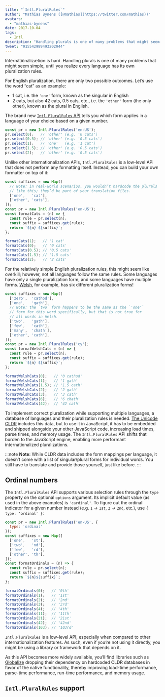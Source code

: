 ```yaml
---
title: "`Intl.PluralRules`"
author: "Mathias Bynens ([@mathias](https://twitter.com/mathias))"
avatars:
  - "mathias-bynens"
date: 2017-10-04
tags:
  - Intl
description: "Handling plurals is one of many problems that might seem simple, until you realize every language has its own pluralization rules. The Intl.PluralRules API can help!"
tweet: "915542989493202944"
---
```

Iñtërnâtiônàlizætiøn is hard. Handling plurals is one of many problems that might seem simple, until you realize every language has its own pluralization rules.

For English pluralization, there are only two possible outcomes. Let’s use the word “cat” as an example:

- 1 cat, i.e. the `'one'` form, known as the singular in English
- 2 cats, but also 42 cats, 0.5 cats, etc., i.e. the `'other'` form (the only other), known as the plural in English.

The brand new [`Intl.PluralRules` API](https://github.com/tc39/proposal-intl-plural-rules) tells you which form applies in a language of your choice based on a given number.

```js
const pr = new Intl.PluralRules('en-US');
pr.select(0);   // 'other' (e.g. '0 cats')
pr.select(0.5); // 'other' (e.g. '0.5 cats')
pr.select(1);   // 'one'   (e.g. '1 cat')
pr.select(1.5); // 'other' (e.g. '0.5 cats')
pr.select(2);   // 'other' (e.g. '0.5 cats')
```

<!--truncate-->
Unlike other internationalization APIs, `Intl.PluralRules` is a low-level API that does not perform any formatting itself. Instead, you can build your own formatter on top of it:

```js
const suffixes = new Map([
  // Note: in real-world scenarios, you wouldn’t hardcode the plurals
  // like this; they’d be part of your translation files.
  ['one',   'cat'],
  ['other', 'cats'],
]);
const pr = new Intl.PluralRules('en-US');
const formatCats = (n) => {
  const rule = pr.select(n);
  const suffix = suffixes.get(rule);
  return `${n} ${suffix}`;
};

formatCats(1);   // '1 cat'
formatCats(0);   // '0 cats'
formatCats(0.5); // '0.5 cats'
formatCats(1.5); // '1.5 cats'
formatCats(2);   // '2 cats'
```

For the relatively simple English pluralization rules, this might seem like overkill; however, not all languages follow the same rules. Some languages have only a single pluralization form, and some languages have multiple forms. [Welsh](http://unicode.org/cldr/charts/latest/supplemental/language_plural_rules.html#rules), for example, has six different pluralization forms!

```js
const suffixes = new Map([
  ['zero',  'cathod'],
  ['one',   'gath'],
  // Note: the `two` form happens to be the same as the `'one'`
  // form for this word specifically, but that is not true for
  // all words in Welsh.
  ['two',   'gath'],
  ['few',   'cath'],
  ['many',  'chath'],
  ['other', 'cath'],
]);
const pr = new Intl.PluralRules('cy');
const formatWelshCats = (n) => {
  const rule = pr.select(n);
  const suffix = suffixes.get(rule);
  return `${n} ${suffix}`;
};

formatWelshCats(0);   // '0 cathod'
formatWelshCats(1);   // '1 gath'
formatWelshCats(1.5); // '1.5 cath'
formatWelshCats(2);   // '2 gath'
formatWelshCats(3);   // '3 cath'
formatWelshCats(6);   // '6 chath'
formatWelshCats(42);  // '42 cath'
```

To implement correct pluralization while supporting multiple languages, a database of languages and their pluralization rules is needed. [The Unicode CLDR](http://cldr.unicode.org/) includes this data, but to use it in JavaScript, it has to be embedded and shipped alongside your other JavaScript code, increasing load times, parse times, and memory usage. The `Intl.PluralRules` API shifts that burden to the JavaScript engine, enabling more performant internationalized pluralizations.

:::note
**Note:** While CLDR data includes the form mappings per language, it doesn’t come with a list of singular/plural forms for individual words. You still have to translate and provide those yourself, just like before.
:::

## Ordinal numbers

The `Intl.PluralRules` API supports various selection rules through the `type` property on the optional `options` argument. Its implicit default value (as used in the above examples) is `'cardinal'`. To figure out the ordinal indicator for a given number instead (e.g. `1` → `1st`, `2` → `2nd`, etc.), use `{ type: 'ordinal' }`:

```js
const pr = new Intl.PluralRules('en-US', {
  type: 'ordinal'
});
const suffixes = new Map([
  ['one',   'st'],
  ['two',   'nd'],
  ['few',   'rd'],
  ['other', 'th'],
]);
const formatOrdinals = (n) => {
  const rule = pr.select(n);
  const suffix = suffixes.get(rule);
  return `${n}${suffix}`;
};

formatOrdinals(0);   // '0th'
formatOrdinals(1);   // '1st'
formatOrdinals(2);   // '2nd'
formatOrdinals(3);   // '3rd'
formatOrdinals(4);   // '4th'
formatOrdinals(11);  // '11th'
formatOrdinals(21);  // '21st'
formatOrdinals(42);  // '42nd'
formatOrdinals(103); // '103rd'
```

`Intl.PluralRules` is a low-level API, especially when compared to other internationalization features. As such, even if you’re not using it directly, you might be using a library or framework that depends on it.

As this API becomes more widely available, you’ll find libraries such as [Globalize](https://github.com/globalizejs/globalize#plural-module) dropping their dependency on hardcoded CLDR databases in favor of the native functionality, thereby improving load-time performance, parse-time performance, run-time performance, and memory usage.

## `Intl.PluralRules` support

<feature-support chrome="63 /blog/v8-release-63"
                 firefox="58"
                 safari="13"
                 nodejs="10"
                 babel="no"></feature-support>
